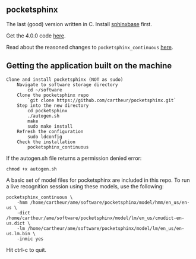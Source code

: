 ## pocketsphinx

The last (good) version written in C. Install [sphinxbase](https://github.com/cartheur/sphinxbase) first.

Get the 4.0.0 code [here](https://sourceforge.net/projects/cmusphinx/files/).

Read about the reasoned changes to `pocketsphinx_continuous` [here](https://cmusphinx.github.io/page3/).

## Getting the application built on the machine

```
Clone and install pocketsphinx (NOT as sudo)
	Navigate to software storage directory
		cd ~/software
	Clone the pocketsphinx repo
		`git clone https://github.com/cartheur/pocketsphinx.git`
	Step into the new directory
		cd pocketsphinx
		./autogen.sh
		make
		sudo make install
	Refresh the configuration
		sudo ldconfig
	Check the installation
		pocketsphinx_continuous
```
If the autogen.sh file returns a permission denied error:

```
chmod +x autogen.sh
```

A basic set of model files for pocketsphinx are included in this repo. To run a live recognition session using these models, use the following:


```
pocketsphinx_continuous \
    -hmm /home/cartheur/ame/software/pocketsphinx/model/hmm/en_us/en-us \
    -dict /home/cartheur/ame/software/pocketsphinx/model/lm/en_us/cmudict-en-us.dict \
    -lm /home/cartheur/ame/software/pocketsphinx/model/lm/en_us/en-us.lm.bin \
    -inmic yes
```

Hit ctrl-c to quit.
